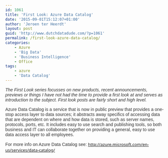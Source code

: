 ```yaml
---
id: 1061
title: 'First Look: Azure Data Catalog'
date: '2015-09-01T15:12:07+01:00'
author: 'Jeroen ter Heerdt'
layout: post
guid: 'http://www.dutchdatadude.com/?p=1061'
permalink: /first-look-azure-data-catalog/
categories:
    - Azure
    - 'Big Data'
    - 'Business Intelligence'
    - Office
tags:
    - azure
    - 'Data Catalog'
---
```


<span style="color: #333333; font-family: Helvetica;"><em>The First Look series focusses on new products, recent announcements, previews or things I have not had the time to provide a first look at and serves as introduction to the subject. First look posts are fairly short and high level.
</em></span>

<span style="color: #333333; font-family: Helvetica;">Azure Data Catalog is a service that is now in public preview that provides a one-stop access layer to data sources; it abstracts away specifics of accessing data that are dependent on where and how data is stored, such as server names, protocols, ports, etc. It includes easy to use search and publishing tools, so both business and IT can collaborate together on providing a general, easy to use data access layer to all employees.
</span>

<span style="color: #333333;"><span style="font-family: Helvetica;">For more info on Azure Data Catalog see: </span><span style="font-family: Segoe UI; font-size: 10pt;">http://azure.microsoft.com/en-us/services/data-catalog/<span style="color: black;">
</span></span></span>